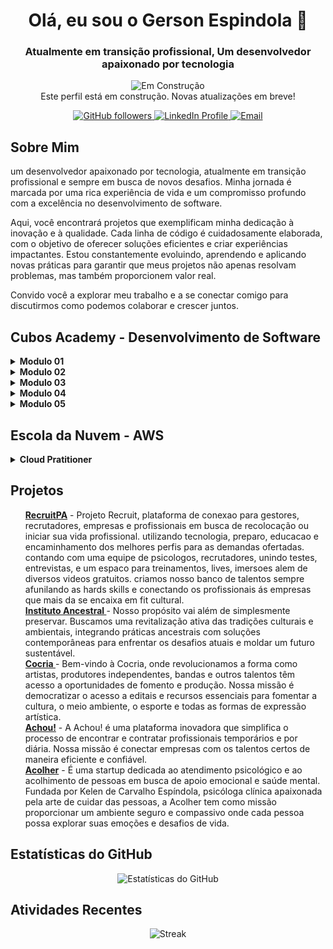 <h1 align="center">Olá, eu sou o Gerson Espindola 👋</h1>
<h3 align="center">Atualmente em transição profissional, Um desenvolvedor apaixonado por tecnologia</h3>

<!-- Mensagem de construção -->
<p align="center">
  <img src="https://img.shields.io/badge/Status-Em%20Construção-yellow?style=flat-square" alt="Em Construção" />
  <br />
  Este perfil está em construção. Novas atualizações em breve!
</p>

<p align="center">
  <a href="https://github.com/gersg">
    <img src="https://img.shields.io/github/followers/gersg?style=social" alt="GitHub followers" />
  </a>
  <a href="https://www.linkedin.com/in/gersg/">
    <img src="https://img.shields.io/badge/LinkedIn-GersonEspindola-blue" alt="LinkedIn Profile" />
  </a>
  <a href="mailto:gersgdev@gmail.com">
    <img src="https://img.shields.io/badge/Email-gersgdev@gmail.com-red" alt="Email" />
  </a>
</p>

<h2>Sobre Mim</h2>
<p>
um desenvolvedor apaixonado por tecnologia, atualmente em transição profissional e sempre em busca de novos desafios. Minha jornada é marcada por uma rica experiência de vida e um compromisso profundo com a excelência no desenvolvimento de software.

Aqui, você encontrará projetos que exemplificam minha dedicação à inovação e à qualidade. Cada linha de código é cuidadosamente elaborada, com o objetivo de oferecer soluções eficientes e criar experiências impactantes. Estou constantemente evoluindo, aprendendo e aplicando novas práticas para garantir que meus projetos não apenas resolvam problemas, mas também proporcionem valor real.

Convido você a explorar meu trabalho e a se conectar comigo para discutirmos como podemos colaborar e crescer juntos.

</p>

<h2>Cubos Academy - Desenvolvimento de Software</h2>
<details>
  <summary><strong>Modulo 01</strong></summary>
 <ul>
    <details>
        <summary><strong>Hard Skills</strong></summary>
        <li><a href="https://github.com/gersg/Jornada-Dev/tree/main/skills/soft-skills/communication">
            Materiais
        </a></li>
        <li><a href="https://github.com/gersg/Jornada-Dev/tree/main/skills/soft-skills/teamwork">
            Exercicios
        </a></li>
        <li><a href="https://github.com/gersg/Jornada-Dev/tree/main/skills/soft-skills/problem-solving">
            Desafio Tecnico
        </a></li>
    </details></ul>

 <ul>
    <details>
        <summary><strong>Soft Skills</strong></summary>
        <li><a href="https://github.com/gersg/Jornada-Dev/tree/main/skills/soft-skills/communication">
            Materiais
        </a></li>
        <li><a href="https://github.com/gersg/Jornada-Dev/tree/main/skills/soft-skills/teamwork">
            Exercicios
        </a></li>
        <li><a href="https://github.com/gersg/Jornada-Dev/tree/main/skills/soft-skills/problem-solving">
            Desafio de carreira
        </a></li>
    </details></ul>
</details>

<details>
  <summary><strong>Modulo 02</strong></summary>
 <ul>
    <details>
        <summary><strong>Hard Skills</strong></summary>
        <li><a href="https://github.com/gersg/Jornada-Dev/tree/main/skills/soft-skills/communication">
            Materiais
        </a></li>
        <li><a href="https://github.com/gersg/Jornada-Dev/tree/main/skills/soft-skills/teamwork">
            Exercicios
        </a></li>
        <li><a href="https://github.com/gersg/Jornada-Dev/tree/main/skills/soft-skills/problem-solving">
            Desafio Tecnico
        </a></li>
    </details></ul>

 <ul>
    <details>
        <summary><strong>Soft Skills</strong></summary>
        <li><a href="https://github.com/gersg/Jornada-Dev/tree/main/skills/soft-skills/communication">
            Materiais
        </a></li>
        <li><a href="https://github.com/gersg/Jornada-Dev/tree/main/skills/soft-skills/teamwork">
            Exercicios
        </a></li>
        <li><a href="https://github.com/gersg/Jornada-Dev/tree/main/skills/soft-skills/problem-solving">
            Desafio de carreira
        </a></li>
    </details></ul>
</details>

<details>
  <summary><strong>Modulo 03</strong></summary>
  <ul>
    <details>
        <summary><strong>Hard Skills</strong></summary>
        <li><a href="https://github.com/gersg/Jornada-Dev/tree/main/skills/soft-skills/communication">
            Materiais
        </a></li>
        <li><a href="https://github.com/gersg/Jornada-Dev/tree/main/skills/soft-skills/teamwork">
            Exercicios
        </a></li>
        <li><a href="https://github.com/gersg/Jornada-Dev/tree/main/skills/soft-skills/problem-solving">
            Desafio Tecnico
        </a></li>
    </details></ul>

 <ul>
    <details>
        <summary><strong>Soft Skills</strong></summary>
        <li><a href="https://github.com/gersg/Jornada-Dev/tree/main/skills/soft-skills/communication">
            Materiais
        </a></li>
        <li><a href="https://github.com/gersg/Jornada-Dev/tree/main/skills/soft-skills/teamwork">
            Exercicios
        </a></li>
        <li><a href="https://github.com/gersg/Jornada-Dev/tree/main/skills/soft-skills/problem-solving">
            Desafio de carreira
        </a></li>
    </details></ul>
</details>

<details>
  <summary><strong>Modulo 04</strong></summary>
  <ul>
    <details>
        <summary><strong>Hard Skills</strong></summary>
        <li><a href="https://github.com/gersg/Jornada-Dev/tree/main/skills/soft-skills/communication">
            Materiais
        </a></li>
        <li><a href="https://github.com/gersg/Jornada-Dev/tree/main/skills/soft-skills/teamwork">
            Exercicios
        </a></li>
        <li><a href="https://github.com/gersg/Jornada-Dev/tree/main/skills/soft-skills/problem-solving">
            Desafio Tecnico
        </a></li>
    </details></ul>

 <ul>
    <details>
        <summary><strong>Soft Skills</strong></summary>
        <li><a href="https://github.com/gersg/Jornada-Dev/tree/main/skills/soft-skills/communication">
            Materiais
        </a></li>
        <li><a href="https://github.com/gersg/Jornada-Dev/tree/main/skills/soft-skills/teamwork">
            Exercicios
        </a></li>
        <li><a href="https://github.com/gersg/Jornada-Dev/tree/main/skills/soft-skills/problem-solving">
            Desafio de carreira
        </a></li>
    </details></ul>
</details>

<details>
  <summary><strong>Modulo 05</strong></summary>
    <ul>
    <details>
        <summary><strong>Hard Skills</strong></summary>
        <li><a href="https://github.com/gersg/Jornada-Dev/tree/main/skills/soft-skills/communication">
            Materiais
        </a></li>
        <li><a href="https://github.com/gersg/Jornada-Dev/tree/main/skills/soft-skills/teamwork">
            Exercicios
        </a></li>
        <li><a href="https://github.com/gersg/Jornada-Dev/tree/main/skills/soft-skills/problem-solving">
            Desafio Tecnico
        </a></li>
    </details></ul>

 <ul>
    <details>
        <summary><strong>Soft Skills</strong></summary>
        <li><a href="https://github.com/gersg/Jornada-Dev/tree/main/skills/soft-skills/communication">
            Materiais
        </a></li>
        <li><a href="https://github.com/gersg/Jornada-Dev/tree/main/skills/soft-skills/teamwork">
            Exercicios
        </a></li>
        <li><a href="https://github.com/gersg/Jornada-Dev/tree/main/skills/soft-skills/problem-solving">
            Desafio de carreira
        </a></li>
    </details></ul>
</details>

<h2>Escola da Nuvem - AWS</h2>
<details>
  <summary><strong>Cloud Pratitioner</strong></summary>
 <ul>
    <details>
        <summary><strong>Simulados</strong></summary>
        <li><a href="https://github.com/gersg/Jornada-Dev/tree/main/skills/soft-skills/communication">
            Oficiais
        </a></li>
        <li><a href="https://github.com/gersg/Jornada-Dev/tree/main/skills/soft-skills/teamwork">
            Extras
        </a></li>
        <li><a href="https://github.com/gersg/Jornada-Dev/tree/main/skills/soft-skills/problem-solving">
            Resumos
        </a></li>
    </details></ul>

 <ul>
    <details>
        <summary><strong>Conteudo</strong></summary>
        <li><a href="https://github.com/gersg/Jornada-Dev/tree/main/skills/soft-skills/communication">
            Materia
        </a></li>
        <li><a href="https://github.com/gersg/Jornada-Dev/tree/main/skills/soft-skills/teamwork">
            Knowledge checks
        </a></li>
        <li><a href="https://github.com/gersg/Jornada-Dev/tree/main/skills/soft-skills/problem-solving">
        Laboratórios
        <li><a href="https://github.com/gersg/Jornada-Dev/tree/main/skills/soft-skills/communication">
            Materiais
        </a></li>
        <li><a href="https://github.com/gersg/Jornada-Dev/tree/main/skills/soft-skills/teamwork">
            Material complementar
        </a></li>
        <li><a href="https://github.com/gersg/Jornada-Dev/tree/main/skills/soft-skills/problem-solving">
            Resumos
        </a></li>
    </details></ul>
</details>


<h2>Projetos</h2>
<p><ul>
  <a href="https://github.com/gersg/RecruitPA">
    <strong>RecruitPA</strong></a> - Projeto Recruit, plataforma de  conexao para gestores, recrutadores, empresas e profissionais em busca de recolocação ou iniciar sua vida profissional. utilizando tecnologia, preparo, educacao e encaminhamento dos melhores perfis para as demandas ofertadas. contando com uma equipe de psicologos, recrutadores, unindo testes, entrevistas, e um espaco para treinamentos, lives, imersoes alem de diversos videos gratuitos. criamos nosso banco de talentos sempre afunilando as hards skills e conectando os profissionais ás empresas que mais da se encaixa em fit cultural.
  
  <br />
  
  <a href="https://github.com/gersg/Ancestral">
    <strong> Instituto Ancestral </strong> </a> - 
 Nosso propósito vai além de simplesmente preservar. Buscamos uma revitalização ativa das tradições culturais e ambientais, integrando práticas ancestrais com soluções contemporâneas para enfrentar os desafios atuais e moldar um futuro sustentável.

  <br />

  <a href="https://github.com/gersg/Cocria">
    <strong> Cocria </strong></a> - Bem-vindo à Cocria, onde revolucionamos a forma como artistas, produtores independentes, bandas e outros talentos têm acesso a oportunidades de fomento e produção. Nossa missão é democratizar o acesso a editais e recursos essenciais para fomentar a cultura, o meio ambiente, o esporte e todas as formas de expressão artística.
 
 <br />

  <a href="https://github.com/gersg/Achou">  
    <strong>Achou!</strong></a> - A Achou! é uma plataforma inovadora que simplifica o processo de encontrar e contratar profissionais temporários e por diária. Nossa missão é conectar empresas com os talentos certos de maneira eficiente e confiável.
  
  <br />

  <a href="https://github.com/gersg/Acolher">  
    <strong>Acolher</strong></a> - É uma startup dedicada ao atendimento psicológico e ao acolhimento de pessoas em busca de apoio emocional e saúde mental. Fundada por Kelen de Carvalho Espíndola, psicóloga clínica apaixonada pela arte de cuidar das pessoas, a Acolher tem como missão proporcionar um ambiente seguro e compassivo onde cada pessoa possa explorar suas emoções e desafios de vida.

</p></ul>

<h2>Estatísticas do GitHub</h2>
<p align="center">
  <img src="https://github-readme-stats.vercel.app/api?username=gersg&show_icons=true&hide_title=true&hide_border=true" alt="Estatísticas do GitHub" />
</p>

<h2>Atividades Recentes</h2>
<p align="center">
  <img src="https://github-readme-streak-stats.herokuapp.com/?user=gersg&hide_title=true&hide_border=true" alt="Streak" />
</p>
